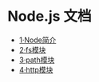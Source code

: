 # Node.js 文档

- [1·Node简介](docs/1·Node简介.md)
- [2·fs模块](docs/2·fs模块.md)
- [3·path模块](docs/3·path模块.md)
- [4·http模块](docs/4·http模块.md)